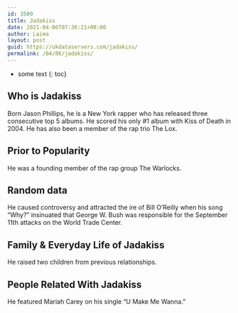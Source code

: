 ```yaml
---
id: 3509
title: Jadakiss
date: 2021-04-06T07:36:21+00:00
author: Laima
layout: post
guid: https://ukdataservers.com/jadakiss/
permalink: /04/06/jadakiss/
---
```


* some text
{: toc}


## Who is Jadakiss
                  
                  
                  
Born Jason Phillips, he is a New York rapper who has released three consecutive top 5 albums. He scored his only #1 album with Kiss of Death in 2004. He has also been a member of the rap trio The Lox.
                  
              
            
              
            
                
                
                
## Prior to Popularity
                  
                  
                  
He was a founding member of the rap group The Warlocks.
                  
              
            
              
            
                
                
                
## Random data
                  
                  
                  
He caused controversy and attracted the ire of Bill O&#8217;Reilly when his song &#8220;Why?&#8221; insinuated that George W. Bush was responsible for the September 11th attacks on the World Trade Center.
                  
              
            
              
            
                
                
                
## Family & Everyday Life of Jadakiss
                  
                  
                  
He raised two children from previous relationships.
                  
              
            
              
            
                
                
                
## People Related With Jadakiss
                  
                  
                  
He featured Mariah Carey on his single &#8220;U Make Me Wanna.&#8221;
                  
              
            
              
            
                
              
            
              
              
            
            
              
            
          
          
          